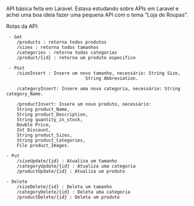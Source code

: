 API básica feita em Laravel. Estava estudando sobre APIs em Laravel e achei uma boa ideia fazer uma pequena API com o tema "Loja de Roupas".

Rotas da API:

	 - Get
		/products : retorna todos produtos
		/sizes : retorna todos tamanhos
		/categories : retorna todas categorias
		/product/{id} : retorna um produto especifico
	
	 - Post
		/sizeInsert : Insere um novo tamanho, necessário: String Size,
								  String Abbreviation.
											   
		/categoryInsert: Insere uma nova categoria, necessário: String category_Name.
		
		/productInsert: Insere um novo produto, necessário: 
		String product_Name,
		String product_Description,
		String quantity_in_stock,
		Double Price,
		Int Discount,
		String product_Sizes,
		String product_Categories,
		File product_Images.
	
	- Put
		/sizeUpdate/{id} : Atualiza um tamanho
		/categoryUpdate/{id} : Atualiza uma categoria
		/productUpdate/{id} : Atualiza um produto
	
	- Delete
		/sizeDelete/{id} : Deleta um tamanho
		/categoryDelete/{id} : Deleta uma categoria
		/productDelete/{id} : Deleta um produto
